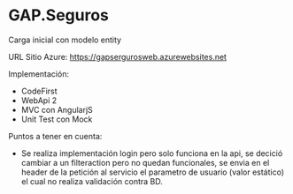 # GAP.Seguros
Carga inicial con modelo entity


URL Sitio Azure: https://gapsergurosweb.azurewebsites.net


Implementación:

* CodeFirst
* WebApi 2
* MVC con AngularjS
* Unit Test con Mock

Puntos a tener en cuenta:

- Se realiza implementación login pero solo funciona en la api, se decició cambiar a un filteraction pero no quedan funcionales, se envia en el header de la petición al servicio el parametro de usuario (valor estático) el cual no realiza validación contra BD. 



